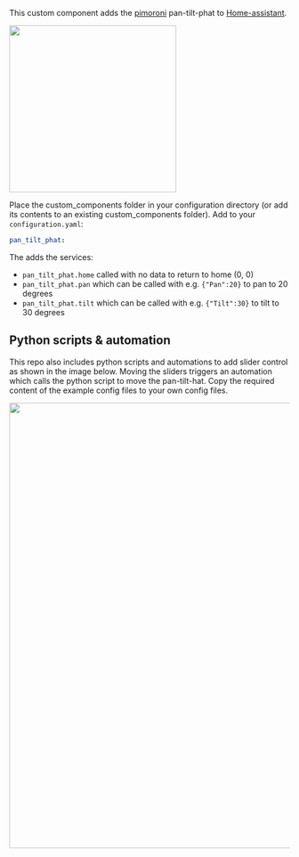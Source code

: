 This custom component adds the [pimoroni](https://shop.pimoroni.com/products/pan-tilt-hat) pan-tilt-phat to [Home-assistant](https://home-assistant.io/).

<img src="https://github.com/robmarkcole/pan-tilt-phat-HASS/blob/master/my_pan_tilt.png" width="300">

Place the custom_components folder in your configuration directory (or add its contents to an existing custom_components folder). Add to your `configuration.yaml`:
```yaml
pan_tilt_phat:
```

The adds the services:
* `pan_tilt_phat.home` called with no data to return to home (0, 0)
* `pan_tilt_phat.pan` which can be called with e.g. `{"Pan":20}` to pan to 20 degrees
* `pan_tilt_phat.tilt` which can be called with e.g. `{"Tilt":30}` to tilt to 30 degrees


## Python scripts & automation
This repo also includes python scripts and automations to add slider control as shown in the image below. Moving the sliders triggers an automation which calls the python script to move the pan-tilt-hat. Copy the required content of the example config files to your own config files.

<img src="https://github.com/robmarkcole/pan-tilt-phat-HASS/blob/master/main_hass_pan_tilt.png" width="800">
